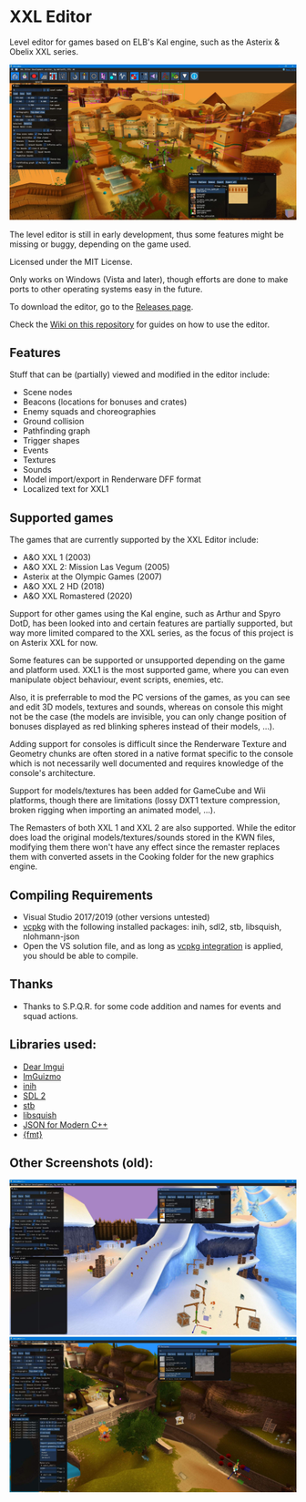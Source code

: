 # XXL Editor

Level editor for games based on ELB's Kal engine, such as the Asterix & Obelix XXL series.

![Latest screenshot](docs/screenshot03.jpg)

The level editor is still in early development, thus some features might be missing or buggy, depending on the game used.

Licensed under the MIT License.

Only works on Windows (Vista and later), though efforts are done to make ports to other operating systems easy in the future.

To download the editor, go to the [Releases page](https://github.com/AdrienTD/XXL-Editor/releases).

Check the [Wiki on this repository](https://github.com/AdrienTD/XXL-Editor/wiki) for guides on how to use the editor.

## Features

Stuff that can be (partially) viewed and modified in the editor include:

* Scene nodes
* Beacons (locations for bonuses and crates)
* Enemy squads and choreographies
* Ground collision
* Pathfinding graph
* Trigger shapes
* Events
* Textures
* Sounds
* Model import/export in Renderware DFF format
* Localized text for XXL1

## Supported games

The games that are currently supported by the XXL Editor include:

* A&O XXL 1 (2003)
* A&O XXL 2: Mission Las Vegum (2005)
* Asterix at the Olympic Games (2007)
* A&O XXL 2 HD (2018)
* A&O XXL Romastered (2020)

Support for other games using the Kal engine, such as Arthur and Spyro DotD, has been looked into and certain features are partially supported,
but way more limited compared to the XXL series, as the focus of this project is on Asterix XXL for now.

Some features can be supported or unsupported depending on the game and platform used.
XXL1 is the most supported game, where you can even manipulate object behaviour, event scripts, enemies, etc.

Also, it is preferrable to mod the PC versions of the games, as you can see and edit 3D models, textures and sounds, whereas on console
this might not be the case (the models are invisible, you can only change position of bonuses displayed as red blinking spheres instead of their models, ...).

Adding support for consoles is difficult since the Renderware Texture and Geometry chunks are often stored in a native format specific to the console
which is not necessarily well documented and requires knowledge of the console's architecture.

Support for models/textures has been added for GameCube and Wii platforms, though there are limitations
(lossy DXT1 texture compression, broken rigging when importing an animated model, ...).

The Remasters of both XXL 1 and XXL 2 are also supported. While the editor does load the original models/textures/sounds stored in the KWN files,
modifying them there won't have any effect since the remaster replaces them with converted assets in the Cooking folder for the new graphics engine.

## Compiling Requirements
* Visual Studio 2017/2019 (other versions untested)
* [vcpkg](https://github.com/Microsoft/vcpkg) with the following installed packages: inih, sdl2, stb, libsquish, nlohmann-json
* Open the VS solution file, and as long as [vcpkg integration](https://docs.microsoft.com/en-us/cpp/build/integrate-vcpkg) is applied, you should be able to compile.

## Thanks
* Thanks to S.P.Q.R. for some code addition and names for events and squad actions.

## Libraries used:
* [Dear Imgui](https://github.com/ocornut/imgui)
* [ImGuizmo](https://github.com/CedricGuillemet/ImGuizmo)
* [inih](https://github.com/benhoyt/inih)
* [SDL 2](https://www.libsdl.org)
* [stb](https://github.com/nothings/stb)
* [libsquish](https://sourceforge.net/projects/libsquish/)
* [JSON for Modern C++](https://github.com/nlohmann/json)
* [\{fmt\}](https://github.com/fmtlib/fmt)

## Other Screenshots (old):
![Screenshot 1](docs/screenshot01.jpg)
![Screenshot 2](docs/screenshot02.jpg)
